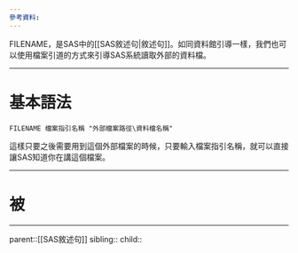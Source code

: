 ```yaml
---
參考資料:
---
```

FILENAME，是SAS中的[[SAS敘述句|敘述句]]。如同資料館引導一樣，我們也可以使用檔案引道的方式來引導SAS系統讀取外部的資料檔。
- - -
# 基本語法
```SAS
FILENAME 檔案指引名稱 "外部檔案路徑\資料檔名稱"
```

這樣只要之後需要用到這個外部檔案的時候，只要輸入檔案指引名稱，就可以直接讓SAS知道你在講這個檔案。
- - -
# 被
- - -
parent::[[SAS敘述句]]
sibling::
child::
